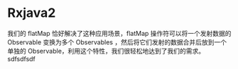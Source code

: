 # Rxjava2
我们的 flatMap 恰好解决了这种应用场景，flatMap 操作符可以将一个发射数据的 Observable 变换为多个 Observables ，然后将它们发射的数据合并后放到一个单独的 Observable，利用这个特性，我们很轻松地达到了我们的需求。
sdfsdfsdf
